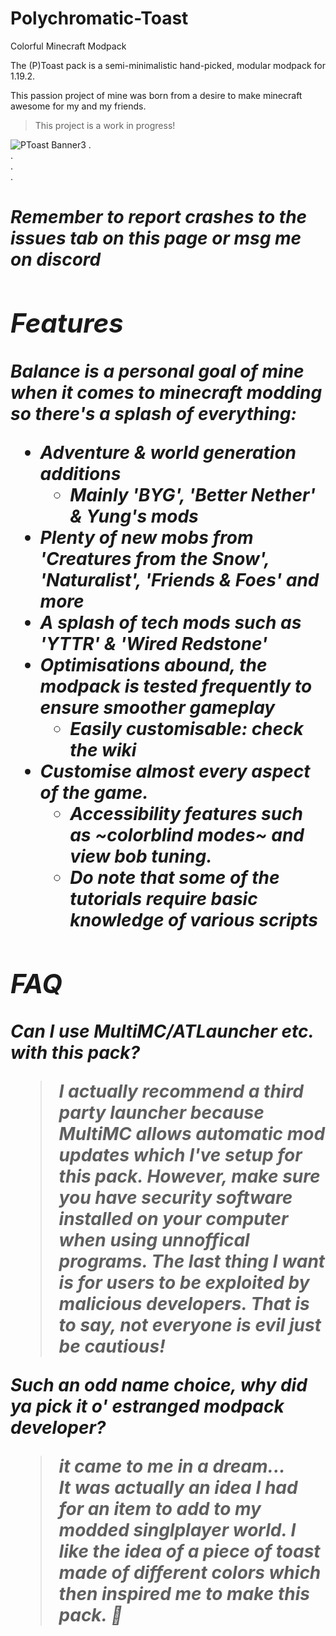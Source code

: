 # Polychromatic-Toast
Colorful Minecraft Modpack

The (P)Toast pack is a semi-minimalistic hand-picked, modular modpack for 1.19.2.

This passion project of mine was born from a desire to make minecraft awesome for my and my friends.

> This project is a work in progress!
 
![PToast Banner3](https://user-images.githubusercontent.com/80040305/216677026-d9cbc596-c955-444c-94c1-51197ea0847f.png)
.  
.  
.  
.  
<p align="center">
<h1> <em> <strong> Remember to report crashes to the issues tab on this page or msg me on discord
</p>
 
## Features

Balance is a personal goal of mine when it comes to minecraft modding so there's a splash of everything:

* Adventure & world generation additions
  * Mainly _'BYG'_, _'Better Nether'_ & Yung's mods
* Plenty of new mobs from _'Creatures from the Snow'_, _'Naturalist'_, _'Friends & Foes'_ and more
* A splash of tech mods such as  _'YTTR'_ & _'Wired Redstone'_
* Optimisations abound, the modpack is tested frequently to ensure smoother gameplay
  * Easily customisable: check the wiki
* Customise almost every aspect of the game.
  * Accessibility features such as ~colorblind modes~ and view bob tuning.
  * Do note that some of the tutorials require basic knowledge of various scripts

## FAQ

Can I use MultiMC/ATLauncher etc. with this pack?

> I actually recommend a third party launcher because MultiMC allows automatic mod updates which I've setup for this pack. However, make sure you have security software installed on your computer when using unnoffical programs. The last thing I want is for users to be exploited by malicious developers. That is to say, not everyone is evil just be cautious!

Such an odd name choice, why did ya pick it o' estranged modpack developer?

> *it came to me in a dream...*  
It was actually an idea I had for an item to add to my modded singlplayer world. I like the idea of a piece of toast made of different colors which then inspired me to make this pack. 🍞
